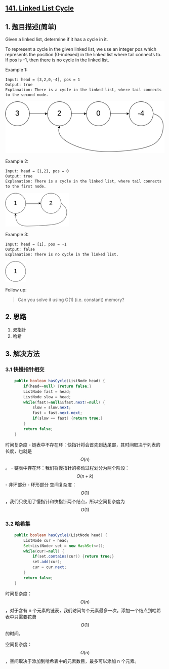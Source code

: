 ## [141. Linked List Cycle](https://leetcode-cn.com/problems/linked-list-cycle/)

## 1. 题目描述\(简单\)

Given a linked list, determine if it has a cycle in it.

To represent a cycle in the given linked list, we use an integer pos which represents the position \(0-indexed\) in the linked list where tail connects to. If pos is -1, then there is no cycle in the linked list.

Example 1:

```
Input: head = [3,2,0,-4], pos = 1
Output: true
Explanation: There is a cycle in the linked list, where tail connects to the second node.
```

![](/assets/101-200/141-problem-1.png)

Example 2:

```
Input: head = [1,2], pos = 0
Output: true
Explanation: There is a cycle in the linked list, where tail connects to the first node.
```

![](/assets/101-200/141-problem-2.png)

Example 3:

```
Input: head = [1], pos = -1
Output: false
Explanation: There is no cycle in the linked list.
```

![](/assets/101-200/141-problem-3.png)

Follow up:

> Can you solve it using O\(1\) \(i.e. constant\) memory?

## 2. 思路

1. 双指针
2. 哈希

## 3. 解决方法

### 3.1 快慢指针相交


```java
    public boolean hasCycle(ListNode head) {
    	if(head==null) {return false;}
        ListNode fast = head;
        ListNode slow = head;
        while(fast!=null&&fast.next!=null) {
        	slow = slow.next;
        	fast = fast.next.next;
        	if(slow == fast) {return true;}
        }
        return false;
    }
```

时间复杂度
    - 链表中不存在环：快指针将会首先到达尾部，其时间取决于列表的长度，也就是 $$O(n)$$。
    - 链表中存在环：我们将慢指针的移动过程划分为两个阶段：$$O(n+k)$$
        - 非环部分
        - 环形部分
空间复杂度：$$O(1)$$，我们只使用了慢指针和快指针两个结点，所以空间复杂度为 $$O(1)$$

### 3.2 哈希集


```java
    public boolean hasCycle1(ListNode head) {
    	ListNode cur = head;
    	Set<ListNode> set = new HashSet<>();
    	while(cur!=null) {
    		if(set.contains(cur)) {return true;}
    		set.add(cur);
    		cur = cur.next;
    	}
    	return false;
    }
```
时间复杂度：$$O(n)$$，对于含有 n 个元素的链表，我们访问每个元素最多一次。添加一个结点到哈希表中只需要花费 $$O(1)$$ 的时间。

空间复杂度：$$O(n)$$，空间取决于添加到哈希表中的元素数目，最多可以添加 n 个元素。




